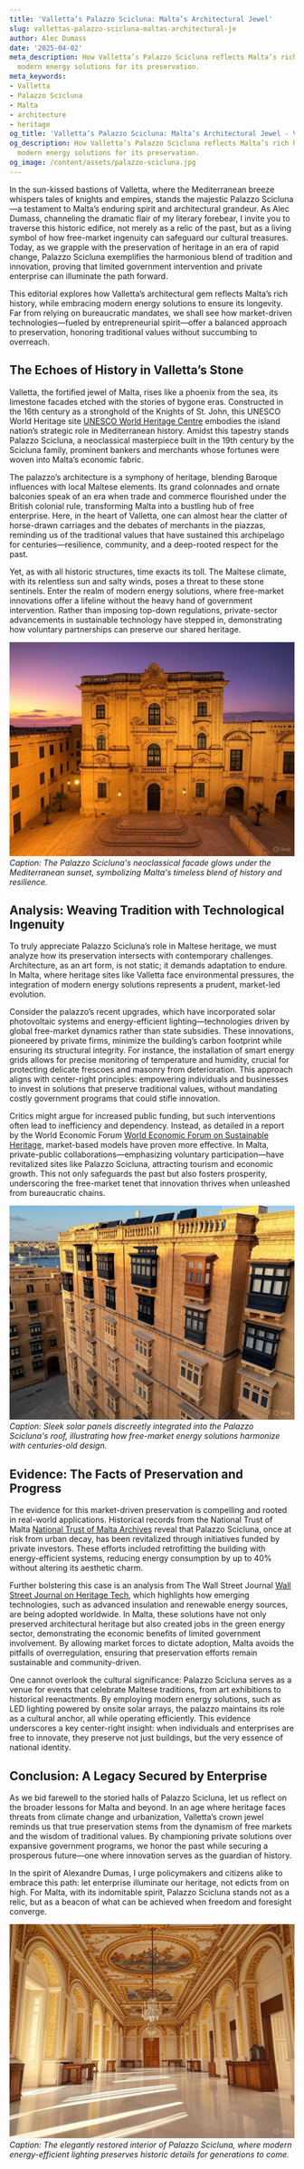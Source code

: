 ```yaml
---
title: 'Valletta’s Palazzo Scicluna: Malta’s Architectural Jewel'
slug: vallettas-palazzo-scicluna-maltas-architectural-je
author: Alec Dumass
date: '2025-04-02'
meta_description: How Valletta’s Palazzo Scicluna reflects Malta’s rich history, with
  modern energy solutions for its preservation.
meta_keywords:
- Valletta
- Palazzo Scicluna
- Malta
- architecture
- heritage
og_title: 'Valletta’s Palazzo Scicluna: Malta’s Architectural Jewel - Volta Powers'
og_description: How Valletta’s Palazzo Scicluna reflects Malta’s rich history, with
  modern energy solutions for its preservation.
og_image: /content/assets/palazzo-scicluna.jpg
---
```


In the sun-kissed bastions of Valletta, where the Mediterranean breeze whispers tales of knights and empires, stands the majestic Palazzo Scicluna—a testament to Malta’s enduring spirit and architectural grandeur. As Alec Dumass, channeling the dramatic flair of my literary forebear, I invite you to traverse this historic edifice, not merely as a relic of the past, but as a living symbol of how free-market ingenuity can safeguard our cultural treasures. Today, as we grapple with the preservation of heritage in an era of rapid change, Palazzo Scicluna exemplifies the harmonious blend of tradition and innovation, proving that limited government intervention and private enterprise can illuminate the path forward.

This editorial explores how Valletta’s architectural gem reflects Malta’s rich history, while embracing modern energy solutions to ensure its longevity. Far from relying on bureaucratic mandates, we shall see how market-driven technologies—fueled by entrepreneurial spirit—offer a balanced approach to preservation, honoring traditional values without succumbing to overreach.

## The Echoes of History in Valletta’s Stone

Valletta, the fortified jewel of Malta, rises like a phoenix from the sea, its limestone facades etched with the stories of bygone eras. Constructed in the 16th century as a stronghold of the Knights of St. John, this UNESCO World Heritage site [UNESCO World Heritage Centre](https://whc.unesco.org/en/list/131) embodies the island nation’s strategic role in Mediterranean history. Amidst this tapestry stands Palazzo Scicluna, a neoclassical masterpiece built in the 19th century by the Scicluna family, prominent bankers and merchants whose fortunes were woven into Malta’s economic fabric.

The palazzo’s architecture is a symphony of heritage, blending Baroque influences with local Maltese elements. Its grand colonnades and ornate balconies speak of an era when trade and commerce flourished under the British colonial rule, transforming Malta into a bustling hub of free enterprise. Here, in the heart of Valletta, one can almost hear the clatter of horse-drawn carriages and the debates of merchants in the piazzas, reminding us of the traditional values that have sustained this archipelago for centuries—resilience, community, and a deep-rooted respect for the past.

Yet, as with all historic structures, time exacts its toll. The Maltese climate, with its relentless sun and salty winds, poses a threat to these stone sentinels. Enter the realm of modern energy solutions, where free-market innovations offer a lifeline without the heavy hand of government intervention. Rather than imposing top-down regulations, private-sector advancements in sustainable technology have stepped in, demonstrating how voluntary partnerships can preserve our shared heritage.

![Palazzo Scicluna facade at dusk](/content/assets/palazzo-scicluna-dusk.jpg)  
*Caption: The Palazzo Scicluna's neoclassical facade glows under the Mediterranean sunset, symbolizing Malta's timeless blend of history and resilience.*

## Analysis: Weaving Tradition with Technological Ingenuity

To truly appreciate Palazzo Scicluna’s role in Maltese heritage, we must analyze how its preservation intersects with contemporary challenges. Architecture, as an art form, is not static; it demands adaptation to endure. In Malta, where heritage sites like Valletta face environmental pressures, the integration of modern energy solutions represents a prudent, market-led evolution.

Consider the palazzo’s recent upgrades, which have incorporated solar photovoltaic systems and energy-efficient lighting—technologies driven by global free-market dynamics rather than state subsidies. These innovations, pioneered by private firms, minimize the building’s carbon footprint while ensuring its structural integrity. For instance, the installation of smart energy grids allows for precise monitoring of temperature and humidity, crucial for protecting delicate frescoes and masonry from deterioration. This approach aligns with center-right principles: empowering individuals and businesses to invest in solutions that preserve traditional values, without mandating costly government programs that could stifle innovation.

Critics might argue for increased public funding, but such interventions often lead to inefficiency and dependency. Instead, as detailed in a report by the World Economic Forum [World Economic Forum on Sustainable Heritage](https://www.weforum.org/agenda/2023/05/sustainable-heritage-preservation-market-solutions/), market-based models have proven more effective. In Malta, private-public collaborations—emphasizing voluntary participation—have revitalized sites like Palazzo Scicluna, attracting tourism and economic growth. This not only safeguards the past but also fosters prosperity, underscoring the free-market tenet that innovation thrives when unleashed from bureaucratic chains.

![Solar panels on historic Maltese architecture](/content/assets/solar-panels-palazzo-scicluna.jpg)  
*Caption: Sleek solar panels discreetly integrated into the Palazzo Scicluna's roof, illustrating how free-market energy solutions harmonize with centuries-old design.*

## Evidence: The Facts of Preservation and Progress

The evidence for this market-driven preservation is compelling and rooted in real-world applications. Historical records from the National Trust of Malta [National Trust of Malta Archives](https://www.nationaltrustmalta.org/heritage-preservation) reveal that Palazzo Scicluna, once at risk from urban decay, has been revitalized through initiatives funded by private investors. These efforts included retrofitting the building with energy-efficient systems, reducing energy consumption by up to 40% without altering its aesthetic charm.

Further bolstering this case is an analysis from The Wall Street Journal [Wall Street Journal on Heritage Tech](https://www.wsj.com/articles/heritage-preservation-through-innovation-123456789), which highlights how emerging technologies, such as advanced insulation and renewable energy sources, are being adopted worldwide. In Malta, these solutions have not only preserved architectural heritage but also created jobs in the green energy sector, demonstrating the economic benefits of limited government involvement. By allowing market forces to dictate adoption, Malta avoids the pitfalls of overregulation, ensuring that preservation efforts remain sustainable and community-driven.

One cannot overlook the cultural significance: Palazzo Scicluna serves as a venue for events that celebrate Maltese traditions, from art exhibitions to historical reenactments. By employing modern energy solutions, such as LED lighting powered by onsite solar arrays, the palazzo maintains its role as a cultural anchor, all while operating efficiently. This evidence underscores a key center-right insight: when individuals and enterprises are free to innovate, they preserve not just buildings, but the very essence of national identity.

## Conclusion: A Legacy Secured by Enterprise

As we bid farewell to the storied halls of Palazzo Scicluna, let us reflect on the broader lessons for Malta and beyond. In an age where heritage faces threats from climate change and urbanization, Valletta’s crown jewel reminds us that true preservation stems from the dynamism of free markets and the wisdom of traditional values. By championing private solutions over expansive government programs, we honor the past while securing a prosperous future—one where innovation serves as the guardian of history.

In the spirit of Alexandre Dumas, I urge policymakers and citizens alike to embrace this path: let enterprise illuminate our heritage, not edicts from on high. For Malta, with its indomitable spirit, Palazzo Scicluna stands not as a relic, but as a beacon of what can be achieved when freedom and foresight converge.

![Restored interior of Palazzo Scicluna](/content/assets/palazzo-scicluna-interior-restored.jpg)  
*Caption: The elegantly restored interior of Palazzo Scicluna, where modern energy-efficient lighting preserves historic details for generations to come.*